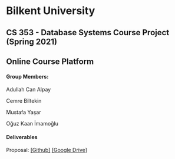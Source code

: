 # Bilkent University
## CS 353 - Database Systems Course Project (Spring 2021)
## Online Course Platform



#### Group Members:

Adullah Can Alpay

Cemre Biltekin

Mustafa Yaşar

Oğuz Kaan İmamoğlu



#### Deliverables

Proposal: [[Github]](https://github.com/OguzKaanImamoglu/Online-Course-Platform/blob/main/Group%201%20Proposal.pdf)  [[Google Drive]](https://docs.google.com/document/d/1LM5VS6MT3cDnsI_oO8nN7vY9bLUAT5O_I7LejMuM8go/edit?usp=sharing)
